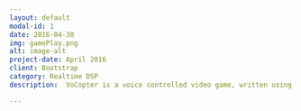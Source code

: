```yaml
---
layout: default
modal-id: 1
date: 2016-04-30
img: gamePlay.png
alt: image-alt
project-date: April 2016
client: Bootstrap
category: Realtime DSP
description:  VoCopter is a voice controlled video game, written using the <a href="https://www.juce.com/">JUCE</a> framework. It converts a raw MIDI file into obstacles. Player has to maneuver the copter through the obstacles by singing the right pitch.

---
```


